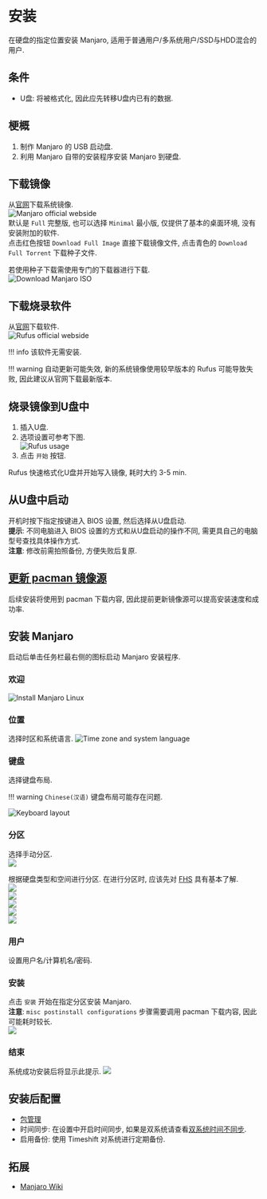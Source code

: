 # 安装

在硬盘的指定位置安装 Manjaro, 适用于普通用户/多系统用户/SSD与HDD混合的用户.  

## 条件

- U盘: 将被格式化, 因此应先转移U盘内已有的数据.

## 梗概

1. 制作 Manjaro 的 USB 启动盘.
2. 利用 Manjaro 自带的安装程序安装 Manjaro 到硬盘.

## 下载镜像

从[官网](https://manjaro.org/download/)下载系统镜像.  
![Manjaro official webside](assets/manjaro_official_gnome.png)  
默认是 `Full` 完整版, 也可以选择 `Minimal` 最小版, 仅提供了基本的桌面环境, 没有安装附加的软件.  
点击红色按钮 `Download Full Image` 直接下载镜像文件, 点击青色的 `Download Full Torrent` 下载种子文件.  

若使用种子下载需使用专门的下载器进行下载.  
![Download Manjaro ISO](assets/download_manjaro_iso.png)  

## 下载烧录软件

从[官网](http://rufus.ie/zh/)下载软件.  
![Rufus official webside](assets/rufus_official_download.png)  

!!! info
    该软件无需安装.  

!!! warning
    自动更新可能失效, 新的系统镜像使用较早版本的 Rufus 可能导致失败, 因此建议从官网下载最新版本.  

## 烧录镜像到U盘中

1. 插入U盘.
2. 选项设置可参考下图.  
   ![Rufus usage](assets/rufus_usage.png)  
3. 点击 `开始` 按钮.

Rufus 快速格式化U盘并开始写入镜像, 耗时大约 3-5 min.  

## 从U盘中启动

开机时按下指定按键进入 BIOS 设置, 然后选择从U盘启动.  
**提示**: 不同电脑进入 BIOS 设置的方式和从U盘启动的操作不同, 需更具自己的电脑型号查找具体操作方式.  
**注意**: 修改前需拍照备份, 方便失败后复原.  

## [更新 pacman 镜像源](../Arch_包管理.md#更新镜像源)

后续安装将使用到 pacman 下载内容, 因此提前更新镜像源可以提高安装速度和成功率.

## 安装 Manjaro

启动后单击任务栏最右侧的图标启动 Manjaro 安装程序.  

### 欢迎

![Install Manjaro Linux](assets/install_manjaro_linux.png)  

### 位置

选择时区和系统语言.
![Time zone and system language](assets/position.png)  

### 键盘

选择键盘布局.  

!!! warning
    `Chinese(汉语)` 键盘布局可能存在问题.  

![Keyboard layout](assets/keyboard.png)  

### 分区

选择手动分区.  
![](assets/manual.png)  

根据硬盘类型和空间进行分区. 在进行分区时, 应该先对 [FHS] 具有基本了解.  
![](assets/efi.png)  
![](assets/root.png)  
![](assets/home.png)  
![](assets/var.png)  
![](assets/swap.png)  

### 用户

设置用户名/计算机名/密码.  

### 安装

点击 `安装` 开始在指定分区安装 Manjaro.  
**注意**: `misc postinstall configurations` 步骤需要调用 pacman 下载内容, 因此可能耗时较长.  
![](assets/install.png)  

### 结束

系统成功安装后将显示此提示.
![](assets/finish.png)  

## 安装后配置

- [包管理](../Arch_包管理.md)
- 时间同步: 在设置中开启时间同步, 如果是双系统请查看[双系统时间不同步](../双系统时间不正确.md).
- 启用备份: 使用 Timeshift 对系统进行定期备份.

## 拓展

- [Manjaro Wiki](https://wiki.manjaro.org/index.php/Main_Page)

[FHS]: https://refspecs.linuxfoundation.org/FHS_3.0/index.html
